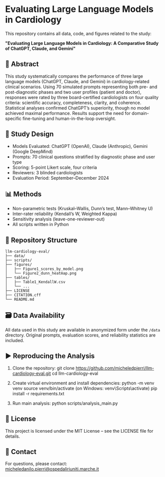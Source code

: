 # Evaluating Large Language Models in Cardiology

This repository contains all data, code, and figures related to the study:

**"Evaluating Large Language Models in Cardiology: A Comparative Study of ChatGPT, Claude, and Gemini"**

## 📄 Abstract

This study systematically compares the performance of three large language models (ChatGPT, Claude, and Gemini) in cardiology-related clinical scenarios. Using 70 simulated prompts representing both pre- and post-diagnostic phases and two user profiles (patient and doctor), responses were rated by three board-certified cardiologists on four quality criteria: scientific accuracy, completeness, clarity, and coherence. Statistical analyses confirmed ChatGPT’s superiority, though no model achieved maximal performance. Results support the need for domain-specific fine-tuning and human-in-the-loop oversight.

## 🧪 Study Design

- Models Evaluated: ChatGPT (OpenAI), Claude (Anthropic), Gemini (Google DeepMind)
- Prompts: 70 clinical questions stratified by diagnostic phase and user type
- Scoring: 5-point Likert scale, four criteria
- Reviewers: 3 blinded cardiologists
- Evaluation Period: September–December 2024

## 📊 Methods

- Non-parametric tests (Kruskal–Wallis, Dunn’s test, Mann–Whitney U)
- Inter-rater reliability (Kendall’s W, Weighted Kappa)
- Sensitivity analysis (leave-one-reviewer-out)
- All scripts written in Python 

## 📁 Repository Structure

```text
llm-cardiology-eval/
├── data/
├── scripts/
├── figures/
│   ├── Figure1_scores_by_model.png
│   └── Figure2_dunn_heatmap.png
├── tables/
│   ├── Table1_KendallW.csv
│   └── ...
├── LICENSE
├── CITATION.cff
└── README.md
```

## 🗃️ Data Availability

All data used in this study are available in anonymized form under the `/data` directory. Original prompts, evaluation scores, and reliability statistics are included.

## ▶️ Reproducing the Analysis

1. Clone the repository:
   git clone https://github.com/micheledpierri/llm-cardiology-eval.git
   cd llm-cardiology-eval

2. Create virtual environment and install dependencies:
   python -m venv venv
   source venv/bin/activate  (on Windows: venv\Scripts\activate)
   pip install -r requirements.txt

3. Run main analysis:
   python scripts/analysis_main.py

## 📜 License

This project is licensed under the MIT License – see the LICENSE file for details.


## 🤝 Contact

For questions, please contact: micheledanilo.pierri@ospedaliriuniti.marche.it

